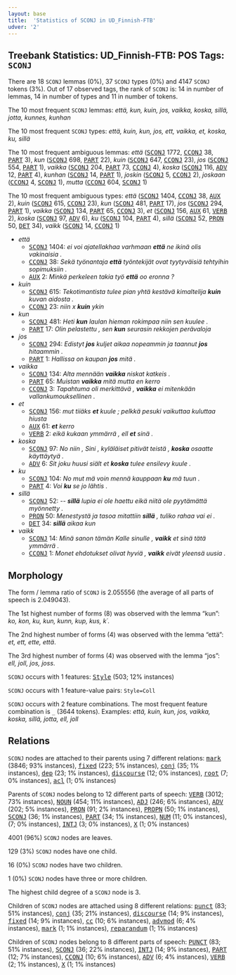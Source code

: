 ```yaml
---
layout: base
title:  'Statistics of SCONJ in UD_Finnish-FTB'
udver: '2'
---
```


## Treebank Statistics: UD_Finnish-FTB: POS Tags: `SCONJ`

There are 18 `SCONJ` lemmas (0%), 37 `SCONJ` types (0%) and 4147 `SCONJ` tokens (3%).
Out of 17 observed tags, the rank of `SCONJ` is: 14 in number of lemmas, 14 in number of types and 11 in number of tokens.

The 10 most frequent `SCONJ` lemmas: <em>että, kun, kuin, jos, vaikka, koska, sillä, jotta, kunnes, kunhan</em>

The 10 most frequent `SCONJ` types:  <em>että, kuin, kun, jos, ett, vaikka, et, koska, ku, sillä</em>

The 10 most frequent ambiguous lemmas: <em>että</em> (<tt><a href="fi_ftb-pos-SCONJ.html">SCONJ</a></tt> 1772, <tt><a href="fi_ftb-pos-CCONJ.html">CCONJ</a></tt> 38, <tt><a href="fi_ftb-pos-PART.html">PART</a></tt> 3), <em>kun</em> (<tt><a href="fi_ftb-pos-SCONJ.html">SCONJ</a></tt> 698, <tt><a href="fi_ftb-pos-PART.html">PART</a></tt> 22), <em>kuin</em> (<tt><a href="fi_ftb-pos-SCONJ.html">SCONJ</a></tt> 647, <tt><a href="fi_ftb-pos-CCONJ.html">CCONJ</a></tt> 23), <em>jos</em> (<tt><a href="fi_ftb-pos-SCONJ.html">SCONJ</a></tt> 554, <tt><a href="fi_ftb-pos-PART.html">PART</a></tt> 1), <em>vaikka</em> (<tt><a href="fi_ftb-pos-SCONJ.html">SCONJ</a></tt> 204, <tt><a href="fi_ftb-pos-PART.html">PART</a></tt> 73, <tt><a href="fi_ftb-pos-CCONJ.html">CCONJ</a></tt> 4), <em>koska</em> (<tt><a href="fi_ftb-pos-SCONJ.html">SCONJ</a></tt> 116, <tt><a href="fi_ftb-pos-ADV.html">ADV</a></tt> 12, <tt><a href="fi_ftb-pos-PART.html">PART</a></tt> 4), <em>kunhan</em> (<tt><a href="fi_ftb-pos-SCONJ.html">SCONJ</a></tt> 14, <tt><a href="fi_ftb-pos-PART.html">PART</a></tt> 1), <em>joskin</em> (<tt><a href="fi_ftb-pos-SCONJ.html">SCONJ</a></tt> 5, <tt><a href="fi_ftb-pos-CCONJ.html">CCONJ</a></tt> 2), <em>joskaan</em> (<tt><a href="fi_ftb-pos-CCONJ.html">CCONJ</a></tt> 4, <tt><a href="fi_ftb-pos-SCONJ.html">SCONJ</a></tt> 1), <em>mutta</em> (<tt><a href="fi_ftb-pos-CCONJ.html">CCONJ</a></tt> 604, <tt><a href="fi_ftb-pos-SCONJ.html">SCONJ</a></tt> 1)

The 10 most frequent ambiguous types:  <em>että</em> (<tt><a href="fi_ftb-pos-SCONJ.html">SCONJ</a></tt> 1404, <tt><a href="fi_ftb-pos-CCONJ.html">CCONJ</a></tt> 38, <tt><a href="fi_ftb-pos-AUX.html">AUX</a></tt> 2), <em>kuin</em> (<tt><a href="fi_ftb-pos-SCONJ.html">SCONJ</a></tt> 615, <tt><a href="fi_ftb-pos-CCONJ.html">CCONJ</a></tt> 23), <em>kun</em> (<tt><a href="fi_ftb-pos-SCONJ.html">SCONJ</a></tt> 481, <tt><a href="fi_ftb-pos-PART.html">PART</a></tt> 17), <em>jos</em> (<tt><a href="fi_ftb-pos-SCONJ.html">SCONJ</a></tt> 294, <tt><a href="fi_ftb-pos-PART.html">PART</a></tt> 1), <em>vaikka</em> (<tt><a href="fi_ftb-pos-SCONJ.html">SCONJ</a></tt> 134, <tt><a href="fi_ftb-pos-PART.html">PART</a></tt> 65, <tt><a href="fi_ftb-pos-CCONJ.html">CCONJ</a></tt> 3), <em>et</em> (<tt><a href="fi_ftb-pos-SCONJ.html">SCONJ</a></tt> 156, <tt><a href="fi_ftb-pos-AUX.html">AUX</a></tt> 61, <tt><a href="fi_ftb-pos-VERB.html">VERB</a></tt> 2), <em>koska</em> (<tt><a href="fi_ftb-pos-SCONJ.html">SCONJ</a></tt> 97, <tt><a href="fi_ftb-pos-ADV.html">ADV</a></tt> 6), <em>ku</em> (<tt><a href="fi_ftb-pos-SCONJ.html">SCONJ</a></tt> 104, <tt><a href="fi_ftb-pos-PART.html">PART</a></tt> 4), <em>sillä</em> (<tt><a href="fi_ftb-pos-SCONJ.html">SCONJ</a></tt> 52, <tt><a href="fi_ftb-pos-PRON.html">PRON</a></tt> 50, <tt><a href="fi_ftb-pos-DET.html">DET</a></tt> 34), <em>vaikk</em> (<tt><a href="fi_ftb-pos-SCONJ.html">SCONJ</a></tt> 14, <tt><a href="fi_ftb-pos-CCONJ.html">CCONJ</a></tt> 1)


* <em>että</em>
  * <tt><a href="fi_ftb-pos-SCONJ.html">SCONJ</a></tt> 1404: <em>ei voi ajatellakhaa varhmaan <b>että</b> ne ikinä olis vakinaisia .</em>
  * <tt><a href="fi_ftb-pos-CCONJ.html">CCONJ</a></tt> 38: <em>Sekä työnantaja <b>että</b> työntekijät ovat tyytyväisiä tehtyihin sopimuksiin .</em>
  * <tt><a href="fi_ftb-pos-AUX.html">AUX</a></tt> 2: <em>Minkä perkeleen takia työ <b>että</b> oo eronna ?</em>
* <em>kuin</em>
  * <tt><a href="fi_ftb-pos-SCONJ.html">SCONJ</a></tt> 615: <em>Tekotimantista tulee pian yhtä kestävä kimaltelija <b>kuin</b> kuvan aidosta .</em>
  * <tt><a href="fi_ftb-pos-CCONJ.html">CCONJ</a></tt> 23: <em>niin x <b>kuin</b> ykin</em>
* <em>kun</em>
  * <tt><a href="fi_ftb-pos-SCONJ.html">SCONJ</a></tt> 481: <em>Heti <b>kun</b> laulan hieman rokimpaa niin sen kuulee .</em>
  * <tt><a href="fi_ftb-pos-PART.html">PART</a></tt> 17: <em>Olin pelastettu , sen <b>kun</b> seurasin rekkojen perävaloja</em>
* <em>jos</em>
  * <tt><a href="fi_ftb-pos-SCONJ.html">SCONJ</a></tt> 294: <em>Edistyt <b>jos</b> kuljet aikaa nopeammin ja taannut <b>jos</b> hitaammin .</em>
  * <tt><a href="fi_ftb-pos-PART.html">PART</a></tt> 1: <em>Hallissa on kaupan <b>jos</b> mitä .</em>
* <em>vaikka</em>
  * <tt><a href="fi_ftb-pos-SCONJ.html">SCONJ</a></tt> 134: <em>Alta mennään <b>vaikka</b> niskat katkeis .</em>
  * <tt><a href="fi_ftb-pos-PART.html">PART</a></tt> 65: <em>Muistan <b>vaikka</b> mitä mutta en kerro</em>
  * <tt><a href="fi_ftb-pos-CCONJ.html">CCONJ</a></tt> 3: <em>Tapahtuma oli merkittävä , <b>vaikka</b> ei mitenkään vallankumouksellinen .</em>
* <em>et</em>
  * <tt><a href="fi_ftb-pos-SCONJ.html">SCONJ</a></tt> 156: <em>mut tiiäks <b>et</b> kuule ; pelkkä pesuki vaikuttaa kuluttaa hiusta</em>
  * <tt><a href="fi_ftb-pos-AUX.html">AUX</a></tt> 61: <em><b>et</b> kerro</em>
  * <tt><a href="fi_ftb-pos-VERB.html">VERB</a></tt> 2: <em>eikä kukaan ymmärrä , ell <b>et</b> sinä .</em>
* <em>koska</em>
  * <tt><a href="fi_ftb-pos-SCONJ.html">SCONJ</a></tt> 97: <em>No niin , Sini , kyläläiset pitivät teistä , <b>koska</b> osaatte käyttäytyä .</em>
  * <tt><a href="fi_ftb-pos-ADV.html">ADV</a></tt> 6: <em>Sit joku huusi siält et <b>koska</b> tulee ensilevy kuule .</em>
* <em>ku</em>
  * <tt><a href="fi_ftb-pos-SCONJ.html">SCONJ</a></tt> 104: <em>No mut mä voin mennä kauppaan <b>ku</b> mä tuun .</em>
  * <tt><a href="fi_ftb-pos-PART.html">PART</a></tt> 4: <em>Voi <b>ku</b> se jo lähtis .</em>
* <em>sillä</em>
  * <tt><a href="fi_ftb-pos-SCONJ.html">SCONJ</a></tt> 52: <em>-- <b>sillä</b> lupia ei ole haettu eikä niitä ole pyytämättä myönnetty .</em>
  * <tt><a href="fi_ftb-pos-PRON.html">PRON</a></tt> 50: <em>Menestystä ja tasoa mitattiin <b>sillä</b> , tuliko rahaa vai ei .</em>
  * <tt><a href="fi_ftb-pos-DET.html">DET</a></tt> 34: <em><b>sillä</b> aikaa kun</em>
* <em>vaikk</em>
  * <tt><a href="fi_ftb-pos-SCONJ.html">SCONJ</a></tt> 14: <em>Minä sanon tämän Kalle sinulle , <b>vaikk</b> et sinä tätä ymmärrä .</em>
  * <tt><a href="fi_ftb-pos-CCONJ.html">CCONJ</a></tt> 1: <em>Monet ehdotukset olivat hyviä , <b>vaikk</b> eivät yleensä uusia .</em>

## Morphology

The form / lemma ratio of `SCONJ` is 2.055556 (the average of all parts of speech is 2.049043).

The 1st highest number of forms (8) was observed with the lemma “kun”: <em>ko, kon, ku, kun, kunn, kup, kus, k´</em>.

The 2nd highest number of forms (4) was observed with the lemma “että”: <em>et, ett, ette, että</em>.

The 3rd highest number of forms (4) was observed with the lemma “jos”: <em>ell, joll, jos, joss</em>.

`SCONJ` occurs with 1 features: <tt><a href="fi_ftb-feat-Style.html">Style</a></tt> (503; 12% instances)

`SCONJ` occurs with 1 feature-value pairs: `Style=Coll`

`SCONJ` occurs with 2 feature combinations.
The most frequent feature combination is `_` (3644 tokens).
Examples: <em>että, kuin, kun, jos, vaikka, koska, sillä, jotta, ell, joll</em>


## Relations

`SCONJ` nodes are attached to their parents using 7 different relations: <tt><a href="fi_ftb-dep-mark.html">mark</a></tt> (3846; 93% instances), <tt><a href="fi_ftb-dep-fixed.html">fixed</a></tt> (223; 5% instances), <tt><a href="fi_ftb-dep-conj.html">conj</a></tt> (35; 1% instances), <tt><a href="fi_ftb-dep-dep.html">dep</a></tt> (23; 1% instances), <tt><a href="fi_ftb-dep-discourse.html">discourse</a></tt> (12; 0% instances), <tt><a href="fi_ftb-dep-root.html">root</a></tt> (7; 0% instances), <tt><a href="fi_ftb-dep-acl.html">acl</a></tt> (1; 0% instances)

Parents of `SCONJ` nodes belong to 12 different parts of speech: <tt><a href="fi_ftb-pos-VERB.html">VERB</a></tt> (3012; 73% instances), <tt><a href="fi_ftb-pos-NOUN.html">NOUN</a></tt> (454; 11% instances), <tt><a href="fi_ftb-pos-ADJ.html">ADJ</a></tt> (246; 6% instances), <tt><a href="fi_ftb-pos-ADV.html">ADV</a></tt> (202; 5% instances), <tt><a href="fi_ftb-pos-PRON.html">PRON</a></tt> (91; 2% instances), <tt><a href="fi_ftb-pos-PROPN.html">PROPN</a></tt> (50; 1% instances), <tt><a href="fi_ftb-pos-SCONJ.html">SCONJ</a></tt> (36; 1% instances), <tt><a href="fi_ftb-pos-PART.html">PART</a></tt> (34; 1% instances), <tt><a href="fi_ftb-pos-NUM.html">NUM</a></tt> (11; 0% instances),  (7; 0% instances), <tt><a href="fi_ftb-pos-INTJ.html">INTJ</a></tt> (3; 0% instances), <tt><a href="fi_ftb-pos-X.html">X</a></tt> (1; 0% instances)

4001 (96%) `SCONJ` nodes are leaves.

129 (3%) `SCONJ` nodes have one child.

16 (0%) `SCONJ` nodes have two children.

1 (0%) `SCONJ` nodes have three or more children.

The highest child degree of a `SCONJ` node is 3.

Children of `SCONJ` nodes are attached using 8 different relations: <tt><a href="fi_ftb-dep-punct.html">punct</a></tt> (83; 51% instances), <tt><a href="fi_ftb-dep-conj.html">conj</a></tt> (35; 21% instances), <tt><a href="fi_ftb-dep-discourse.html">discourse</a></tt> (14; 9% instances), <tt><a href="fi_ftb-dep-fixed.html">fixed</a></tt> (14; 9% instances), <tt><a href="fi_ftb-dep-cc.html">cc</a></tt> (10; 6% instances), <tt><a href="fi_ftb-dep-advmod.html">advmod</a></tt> (6; 4% instances), <tt><a href="fi_ftb-dep-mark.html">mark</a></tt> (1; 1% instances), <tt><a href="fi_ftb-dep-reparandum.html">reparandum</a></tt> (1; 1% instances)

Children of `SCONJ` nodes belong to 8 different parts of speech: <tt><a href="fi_ftb-pos-PUNCT.html">PUNCT</a></tt> (83; 51% instances), <tt><a href="fi_ftb-pos-SCONJ.html">SCONJ</a></tt> (36; 22% instances), <tt><a href="fi_ftb-pos-INTJ.html">INTJ</a></tt> (14; 9% instances), <tt><a href="fi_ftb-pos-PART.html">PART</a></tt> (12; 7% instances), <tt><a href="fi_ftb-pos-CCONJ.html">CCONJ</a></tt> (10; 6% instances), <tt><a href="fi_ftb-pos-ADV.html">ADV</a></tt> (6; 4% instances), <tt><a href="fi_ftb-pos-VERB.html">VERB</a></tt> (2; 1% instances), <tt><a href="fi_ftb-pos-X.html">X</a></tt> (1; 1% instances)

